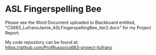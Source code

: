 # ASL Fingerspelling Bee

Please see the Word Document uploaded to Blackboard entitled,
"CS683_LufranoJamie_ASLFingerspellingBee_iter2.docx" for my Project
Report.

My code repository can be found at:  
https://github.com/ProfRusso/cs683-project-jlufrano


